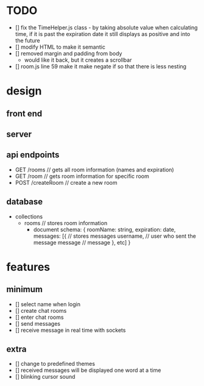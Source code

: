 # TODO
- [] fix the TimeHelper.js class - by taking absolute value when 
calculating time, if it is past the expiration date it still 
displays as positive and into the future
- [] modify HTML to make it semantic
- [] removed margin and padding from body 
    - would like it back, but it creates a scrollbar
- [] room.js line 59 make it make negate if so that there is less nesting

# design
## front end
## server

## api endpoints
- GET /rooms            // gets all room information (names and expiration)
- GET /room             // gets room information for specific room
- POST /createRoom      // create a new room

## database
- collections
    - rooms // stores room information
        - document schema:
        {
            roomName: string,
            expiration: date,
            messages: [{    // stores messages
                username,   // user who sent the message
                message     // message
            }, etc]
        }

# features
## minimum
- [] select name when login
- [] create chat rooms
- [] enter chat rooms
- [] send messages
- [] receive message in real time with sockets

## extra
- [] change to predefined themes
- [] received messages will be displayed one word at a time
- [] blinking cursor sound